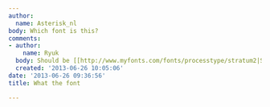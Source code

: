 ```yaml
---
author:
  name: Asterisk_nl
body: Which font is this?
comments:
- author:
    name: Ryuk
  body: Should be [[http://www.myfonts.com/fonts/processtype/stratum2|Stratum 2]].
  created: '2013-06-26 10:05:06'
date: '2013-06-26 09:36:56'
title: What the font

---
```

